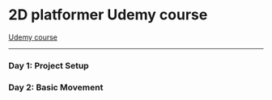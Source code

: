 # 2D platformer Udemy course
[Udemy course](https://www.udemy.com/course/create-a-complete-2d-platformer-in-the-godot-engine/)

-----

### Day 1: Project Setup

### Day 2: Basic Movement
